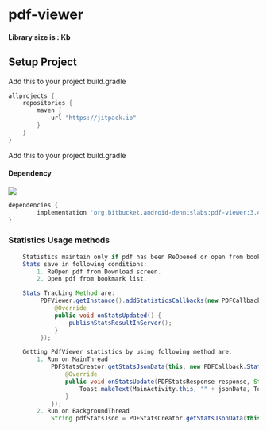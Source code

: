 # pdf-viewer  

#### Library size is : Kb
  
## Setup Project

Add this to your project build.gradle
``` gradle
allprojects {
    repositories {
        maven {
            url "https://jitpack.io"
        }
    }
}
```

Add this to your project build.gradle

#### Dependency
[![](https://jitpack.io/v/org.bitbucket.android-dennislabs/pdf-viewer.svg)](https://jitpack.io/#org.bitbucket.android-dennislabs/pdf-viewer)
```gradle
dependencies {
        implementation 'org.bitbucket.android-dennislabs:pdf-viewer:3.4'
}
```


### Statistics Usage methods
```java
    Statistics maintain only if pdf has been ReOpened or open from bookmark list.
    Stats save in following conditions:
        1. ReOpen pdf from Download screen.
        2. Open pdf from bookmark list.

    Stats Tracking Method are:
         PDFViewer.getInstance().addStatisticsCallbacks(new PDFCallback.StatsListener() {
             @Override
             public void onStatsUpdated() {
                 publishStatsResultInServer();
             }
         });

    Getting PdfViewer statistics by using following method are:
        1. Run on MainThread
            PDFStatsCreator.getStatsJsonData(this, new PDFCallback.Statistics() {
                @Override
                public void onStatsUpdate(PDFStatsResponse response, String jsonData) {
                    Toast.makeText(MainActivity.this, "" + jsonData, Toast.LENGTH_SHORT).show();
                }
            });
        2. Run on BackgroundThread
            String pdfStatsJson = PDFStatsCreator.getStatsJsonData(this);


```